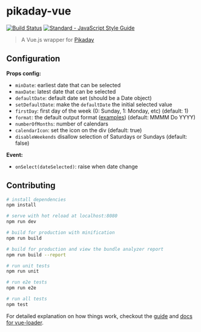 # pikaday-vue

[![Build Status](https://travis-ci.org/maxpou/pikaday-vue.svg?branch=master)](https://travis-ci.org/maxpou/dictionary-game) [![Standard - JavaScript Style Guide](https://img.shields.io/badge/code_style-standard-brightgreen.svg)](https://standardjs.com)


> A Vue.js wrapper for [Pikaday](https://github.com/dbushell/Pikaday)


## Configuration

**Props config:**

* `minDate`: earliest date that can be selected
* `maxDate`: latest date that can be selected
* `defaultDate`: default date set (should be a Date object)
* `setDefaultDate`: make the `defaultDate` the initial selected value
* `firstDay`: first day of the week (0: Sunday, 1: Monday, etc) (default: 1)
* `format`: the default output format ([examples](https://momentjs.com/#format-dates)) (default: MMMM Do YYYY)
* `numberOfMonths`: number of calendars
* `calendarIcon`: set the icon on the div (default: true)
* `disableWeekends` disallow selection of Saturdays or Sundays (default: false)

**Event:**

* `onSelect(dateSelected)`: raise when date change

## Contributing

``` bash
# install dependencies
npm install

# serve with hot reload at localhost:8080
npm run dev

# build for production with minification
npm run build

# build for production and view the bundle analyzer report
npm run build --report

# run unit tests
npm run unit

# run e2e tests
npm run e2e

# run all tests
npm test
```

For detailed explanation on how things work, checkout the [guide](http://vuejs-templates.github.io/webpack/) and [docs for vue-loader](http://vuejs.github.io/vue-loader).
